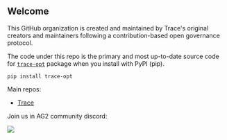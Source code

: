 ## Welcome

This GitHub organization is created and maintained by Trace's original creators and maintainers following a contribution-based open governance protocol.

The code under this repo is the primary and most up-to-date source code for [`trace-opt`](https://pypi.org/project/trace-opt/) package when you install with PyPI (pip).

```
pip install trace-opt
```

Main repos:
- [Trace](https://github.com/AgentOpt/Trace)

Join us in AG2 community discord: 

[![](https://dcbadge.limes.pink/api/server/https://discord.gg/9CcNqXAnPC)](https://discord.gg/https://discord.gg/9CcNqXAnPC)

